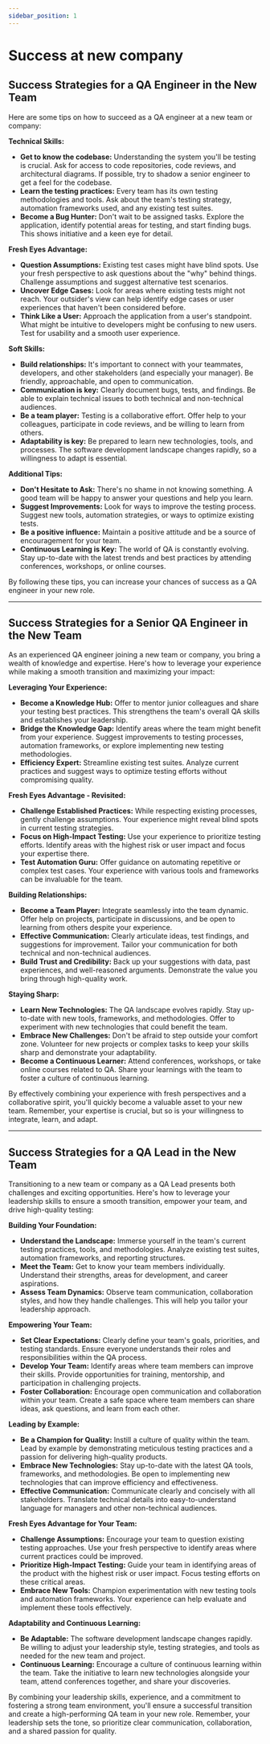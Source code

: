 ```yaml
---
sidebar_position: 1
---
```


# Success at new company
## Success Strategies for a QA Engineer in the New Team

Here are some tips on how to succeed as a QA engineer at a new team or company:

**Technical Skills:**

* **Get to know the codebase:**  Understanding the system you'll be testing is crucial. Ask for access to code repositories, code reviews, and architectural diagrams. If possible, try to shadow a senior engineer to get a feel for the codebase.
* **Learn the testing practices:** Every team has its own testing methodologies and tools.  Ask about the team's testing strategy, automation frameworks used, and any existing test suites. 
* **Become a Bug Hunter:** Don't wait to be assigned tasks. Explore the application, identify potential areas for testing, and start finding bugs. This shows initiative and a keen eye for detail.

**Fresh Eyes Advantage:**

* **Question Assumptions:** Existing test cases might have blind spots. Use your fresh perspective to ask questions about the "why" behind things. Challenge assumptions and suggest alternative test scenarios.
* **Uncover Edge Cases:** Look for areas where existing tests might not reach. Your outsider's view can help identify edge cases or user experiences that haven't been considered before.
* **Think Like a User:** Approach the application from a user's standpoint. What might be intuitive to developers might be confusing to new users. Test for usability and a smooth user experience.

**Soft Skills:**

* **Build relationships:**  It's important to connect with your teammates, developers, and other stakeholders (and especially your manager). Be friendly, approachable, and open to communication.
* **Communication is key:** Clearly document bugs, tests, and findings. Be able to explain technical issues to both technical and non-technical audiences. 
* **Be a team player:** Testing is a collaborative effort.  Offer help to your colleagues, participate in code reviews, and be willing to learn from others.
* **Adaptability is key:** Be prepared to learn new technologies, tools, and processes.  The software development landscape changes rapidly, so a willingness to adapt is essential.

**Additional Tips:**

* **Don't Hesitate to Ask:**  There's no shame in not knowing something.  A good team will be happy to answer your questions and help you learn.
* **Suggest Improvements:**  Look for ways to improve the testing process.  Suggest new tools, automation strategies, or ways to optimize existing tests.
* **Be a positive influence:** Maintain a positive attitude and be a source of encouragement for your team. 
* **Continuous Learning is Key:**  The world of QA is constantly evolving. Stay up-to-date with the latest trends and best practices by attending conferences, workshops, or online courses.

By following these tips, you can increase your chances of success as a QA engineer in your new role.

--------------
## Success Strategies for a Senior QA Engineer in the New Team

As an experienced QA engineer joining a new team or company, you bring a wealth of knowledge and expertise. Here's how to leverage your experience while making a smooth transition and maximizing your impact:

**Leveraging Your Experience:**

* **Become a Knowledge Hub:** Offer to mentor junior colleagues and share your testing best practices. This strengthens the team's overall QA skills and establishes your leadership.
* **Bridge the Knowledge Gap:**  Identify areas where the team might benefit from your experience.  Suggest improvements to testing processes, automation frameworks, or explore implementing new testing methodologies.
* **Efficiency Expert:**  Streamline existing test suites. Analyze current practices and suggest ways to optimize testing efforts without compromising quality.

**Fresh Eyes Advantage - Revisited:**

* **Challenge Established Practices:** While respecting existing processes, gently challenge assumptions. Your experience might reveal blind spots in current testing strategies. 
* **Focus on High-Impact Testing:**  Use your experience to prioritize testing efforts.  Identify areas with the highest risk or user impact and focus your expertise there.
* **Test Automation Guru:**  Offer guidance on automating repetitive or complex test cases. Your experience with various tools and frameworks can be invaluable for the team.

**Building Relationships:**

* **Become a Team Player:** Integrate seamlessly into the team dynamic. Offer help on projects, participate in discussions, and be open to learning from others despite your experience.
* **Effective Communication:** Clearly articulate ideas, test findings, and suggestions for improvement.  Tailor your communication for both technical and non-technical audiences.
* **Build Trust and Credibility:** Back up your suggestions with data, past experiences, and well-reasoned arguments. Demonstrate the value you bring through high-quality work.

**Staying Sharp:**

* **Learn New Technologies:**  The QA landscape evolves rapidly.  Stay up-to-date with new tools, frameworks, and methodologies. Offer to experiment with new technologies that could benefit the team. 
* **Embrace New Challenges:**  Don't be afraid to step outside your comfort zone. Volunteer for new projects or complex tasks to keep your skills sharp and demonstrate your adaptability.
* **Become a Continuous Learner:** Attend conferences, workshops, or take online courses related to QA. Share your learnings with the team to foster a culture of continuous learning.

By effectively combining your experience with fresh perspectives and a collaborative spirit, you'll quickly become a valuable asset to your new team. Remember, your expertise is crucial, but so is your willingness to integrate, learn, and adapt. 

--------------

## Success Strategies for a QA Lead in the New Team

Transitioning to a new team or company as a QA Lead presents both challenges and exciting opportunities.  Here's how to leverage your leadership skills to ensure a smooth transition, empower your team, and drive high-quality testing:

**Building Your Foundation:**

* **Understand the Landscape:** Immerse yourself in the team's current testing practices, tools, and methodologies. Analyze existing test suites, automation frameworks, and reporting structures.
* **Meet the Team:** Get to know your team members individually.  Understand their strengths, areas for development, and career aspirations. 
* **Assess Team Dynamics:** Observe team communication, collaboration styles, and how they handle challenges. This will help you tailor your leadership approach.

**Empowering Your Team:**

* **Set Clear Expectations:**  Clearly define your team's goals, priorities, and testing standards. Ensure everyone understands their roles and responsibilities within the QA process.
* **Develop Your Team:** Identify areas where team members can improve their skills. Provide opportunities for training, mentorship, and participation in challenging projects.
* **Foster Collaboration:** Encourage open communication and collaboration within your team. Create a safe space where team members can share ideas, ask questions, and learn from each other.

**Leading by Example:**

* **Be a Champion for Quality:**  Instill a culture of quality within the team. Lead by example by demonstrating meticulous testing practices and a passion for delivering high-quality products.
* **Embrace New Technologies:** Stay up-to-date with the latest QA tools, frameworks, and methodologies. Be open to implementing new technologies that can improve efficiency and effectiveness.
* **Effective Communication:** Communicate clearly and concisely with all stakeholders. Translate technical details into easy-to-understand language for managers and other non-technical audiences. 

**Fresh Eyes Advantage for Your Team:**

* **Challenge Assumptions:** Encourage your team to question existing testing approaches.  Use your fresh perspective to identify areas where current practices could be improved.
* **Prioritize High-Impact Testing:**  Guide your team in identifying areas of the product with the highest risk or user impact.  Focus testing efforts on these critical areas.
* **Embrace New Tools:** Champion experimentation with new testing tools and automation frameworks. Your experience can help evaluate and implement these tools effectively.

**Adaptability and Continuous Learning:**

* **Be Adaptable:** The software development landscape changes rapidly. Be willing to adjust your leadership style, testing strategies, and tools as needed for the new team and project. 
* **Continuous Learning:**  Encourage a culture of continuous learning within the team. Take the initiative to learn new technologies alongside your team, attend conferences together, and share your discoveries.

By combining your leadership skills, experience, and a commitment to fostering a strong team environment, you'll ensure a successful transition and create a high-performing QA team in your new role. Remember, your leadership sets the tone, so prioritize clear communication, collaboration, and a shared passion for quality.
